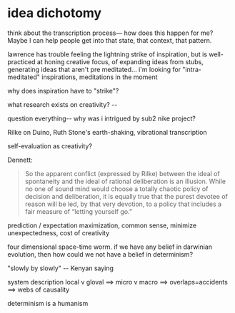 # idea dichotomy 

think about the transcription process— how does this happen for me? Maybe I can help people get into that state, that context, that pattern. 

lawrence has trouble feeling the lightning strike of inspiration, but is well-practiced at honing creative focus, of expanding ideas from stubs, generating ideas that aren't pre meditated... i'm looking for "intra-meditated" inspirations, meditations in the moment 

why does inspiration have to "strike"? 

what research exists on creativity? --

question everything-- why was i intrigued by sub2 nike project? 

Rilke on Duino, Ruth Stone's earth-shaking, vibrational transcription 

self-evaluation as creativity? 

Dennett: 
>So the apparent conflict (expressed by Rilke) between the ideal of spontaneity and the ideal of rational deliberation is an illusion. While no one of sound mind would choose a totally chaotic policy of decision and deliberation, it is equally true that the purest devotee of reason will be led, by that very devotion, to a policy that includes a fair measure of “letting yourself go.”

prediction / expectation maximization, common sense, minimize unexpectedness, cost of creativity 

four dimensional space-time worm. if we have any belief in darwinian evolution, then how could we not have a belief in determinism? 

"slowly by slowly" -- Kenyan saying 

system description 
local v gloval ==> micro v macro ==> overlaps=accidents ==> webs of causality 

determinism is a humanism 

